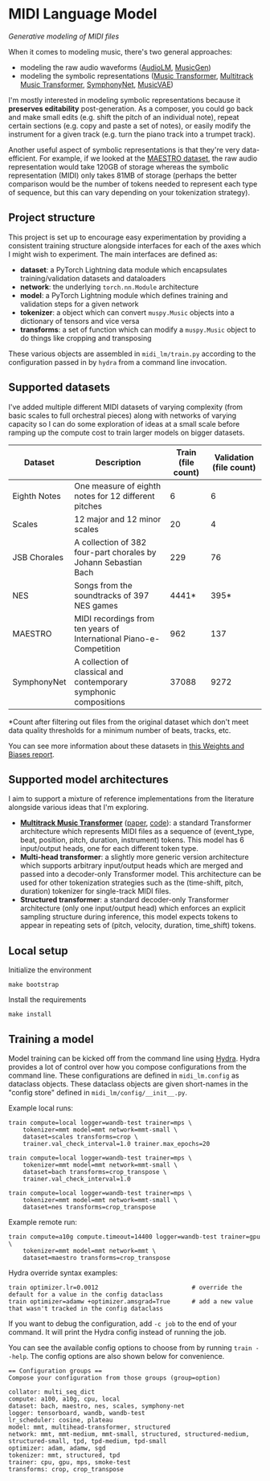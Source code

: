 # MIDI Language Model

*Generative modeling of MIDI files*

When it comes to modeling music, there's two general approaches:

- modeling the raw audio waveforms ([AudioLM][1], [MusicGen][2])
- modeling the symbolic representations ([Music Transformer][3], [Multitrack Music Transformer][4], [SymphonyNet][5],
  [MusicVAE][6])

I'm mostly interested in modeling symbolic representations because it **preserves editability** post-generation. As a
composer, you could go back and make small edits (e.g. shift the pitch of an individual note), repeat certain sections
(e.g. copy and paste a set of notes), or easily modify the instrument for a given track (e.g. turn the piano track into
a trumpet track).

Another useful aspect of symbolic representations is that they're very data-efficient. For example, if we looked at the
[MAESTRO dataset][7], the raw audio representation would take 120GB of storage whereas the symbolic representation
(MIDI) only takes 81MB of storage (perhaps the better comparison would be the number of tokens needed to represent each
type of sequence, but this can vary depending on your tokenization strategy).

[1]: https://arxiv.org/abs/2209.03143
[2]: https://arxiv.org/abs/2306.05284
[3]: https://arxiv.org/abs/1809.04281v2
[4]: https://arxiv.org/abs/2207.06983
[5]: https://arxiv.org/abs/2205.05448
[6]: https://arxiv.org/abs/1803.05428
[7]: https://magenta.tensorflow.org/datasets/maestro

## Project structure

This project is set up to encourage easy experimentation by providing a consistent training structure alongside
interfaces for each of the axes which I might wish to experiment. The main interfaces are defined as:

- **dataset**: a PyTorch Lightning data module which encapsulates training/validation datasets and dataloaders
- **network**: the underlying `torch.nn.Module` architecture
- **model**: a PyTorch Lightning module which defines training and validation steps for a given network
- **tokenizer**: a object which can convert `muspy.Music` objects into a dictionary of tensors and vice versa
- **transforms**: a set of function which can modify a `muspy.Music` object to do things like cropping and transposing

These various objects are assembled in `midi_lm/train.py` according to the configuration passed in by `hydra` from a
command line invocation.

## Supported datasets

I've added multiple different MIDI datasets of varying complexity (from basic scales to full orchestral pieces) along
with networks of varying capacity so I can do some exploration of ideas at a small scale before ramping up the compute
cost to train larger models on bigger datasets.

| Dataset      | Description                                                         | Train (file count)  | Validation (file count)  |
|--------------|---------------------------------------------------------------------|---------------------|--------------------------|
| Eighth Notes | One measure of eighth notes for 12 different pitches                | 6                   | 6                        |
| Scales       | 12 major and 12 minor scales                                        | 20                  | 4                        |
| JSB Chorales | A collection of 382 four-part chorales by Johann Sebastian Bach     | 229                 | 76                       |
| NES          | Songs from the soundtracks of 397 NES games                         | 4441*               | 395*                     |
| MAESTRO      | MIDI recordings from ten years of International Piano-e-Competition | 962                 | 137                      |
| SymphonyNet  | A collection of classical and contemporary symphonic compositions   | 37088               | 9272                     |

*Count after filtering out files from the original dataset which don't meet data quality thresholds for a minimum number
of beats, tracks, etc.

You can see more information about these datasets in [this Weights and Biases
report](https://api.wandb.ai/links/jeremytjordan/jtwn1s8s).

## Supported model architectures

I aim to support a mixture of reference implementations from the literature alongside various ideas that I'm exploring.

- [**Multitrack Music Transformer**](https://salu133445.github.io/mmt/) ([paper][mmt1], [code][mmt2]): a standard
  Transformer architecture which represents MIDI files as a sequence of (event_type, beat, position, pitch, duration,
  instrument) tokens. This model has 6 input/output heads, one for each different token type.
- **Multi-head transformer**: a slightly more generic version architecture which supports arbitrary input/output heads
  which are merged and passed into a decoder-only Transformer model. This architecture can be used for other
  tokenization strategies such as the (time-shift, pitch, duration) tokenizer for single-track MIDI files.
- **Structured transformer**: a standard decoder-only Transformer architecture (only one input/output head) which
  enforces an explicit sampling structure during inference, this model expects tokens to appear in repeating sets of
  (pitch, velocity, duration, time_shift) tokens.

[mmt1]: https://arxiv.org/abs/2207.06983
[mmt2]: https://github.com/salu133445/mmt

## Local setup

Initialize the environment
```
make bootstrap
```

Install the requirements
```
make install
```

## Training a model

Model training can be kicked off from the command line using [Hydra](https://hydra.cc/). Hydra provides a lot of control
over how you compose configurations from the command line. These configurations are defined in `midi_lm.config` as
dataclass objects. These dataclass objects are given short-names in the "config store" defined in
`midi_lm/config/__init__.py`.

Example local runs:
```
train compute=local logger=wandb-test trainer=mps \
    tokenizer=mmt model=mmt network=mmt-small \
    dataset=scales transforms=crop \
    trainer.val_check_interval=1.0 trainer.max_epochs=20
```
```
train compute=local logger=wandb-test trainer=mps \
    tokenizer=mmt model=mmt network=mmt-small \
    dataset=bach transforms=crop_transpose \
    trainer.val_check_interval=1.0
```
```
train compute=local logger=wandb-test trainer=mps \
    tokenizer=mmt model=mmt network=mmt-small \
    dataset=nes transforms=crop_transpose
```

Example remote run:
```
train compute=a10g compute.timeout=14400 logger=wandb-test trainer=gpu \
    tokenizer=mmt model=mmt network=mmt \
    dataset=maestro transforms=crop_transpose
```

Hydra override syntax examples:
```
train optimizer.lr=0.0012                          # override the default for a value in the config dataclass
train optimizer=adamw +optimizer.amsgrad=True      # add a new value that wasn't tracked in the config dataclass
```

If you want to debug the configuration, add `-c job` to the end of your command. It will print the Hydra config instead
of running the job.

You can see the available config options to choose from by running `train --help`. The config options are also shown
below for convenience.

```
== Configuration groups ==
Compose your configuration from those groups (group=option)

collator: multi_seq_dict
compute: a100, a10g, cpu, local
dataset: bach, maestro, nes, scales, symphony-net
logger: tensorboard, wandb, wandb-test
lr_scheduler: cosine, plateau
model: mmt, multihead-transformer, structured
network: mmt, mmt-medium, mmt-small, structured, structured-medium, structured-small, tpd, tpd-medium, tpd-small
optimizer: adam, adamw, sgd
tokenizer: mmt, structured, tpd
trainer: cpu, gpu, mps, smoke-test
transforms: crop, crop_transpose
```
